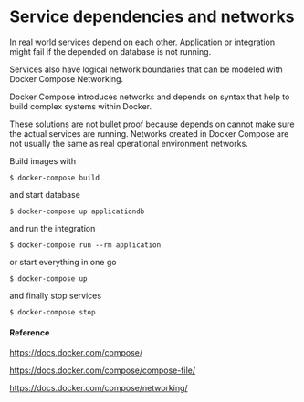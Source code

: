 Service dependencies and networks
=================================

In real world services depend on each other.
Application or integration might fail if the
depended on database is not running.

Services also have logical network boundaries
that can be modeled with Docker Compose Networking.

Docker Compose introduces networks and depends
on syntax that help to build complex systems within
Docker.

These solutions are not bullet proof because depends
on cannot make sure the actual services are running.
Networks created in Docker Compose are not usually
the same as real operational environment networks.


Build images with

`$ docker-compose build`

and start database

`$ docker-compose up applicationdb`

and run the integration

`$ docker-compose run --rm application`

or start everything in one go

`$ docker-compose up`

and finally stop services

`$ docker-compose stop`


#### Reference

https://docs.docker.com/compose/

https://docs.docker.com/compose/compose-file/

https://docs.docker.com/compose/networking/

